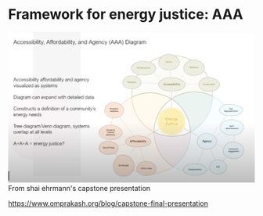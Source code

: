 # Framework for energy justice: AAA



![](media/cleanshot_2024-04-10-at-11-30-11@2x.png)
From shai ehrmann's capstone presentation

https://www.omprakash.org/blog/capstone-final-presentation